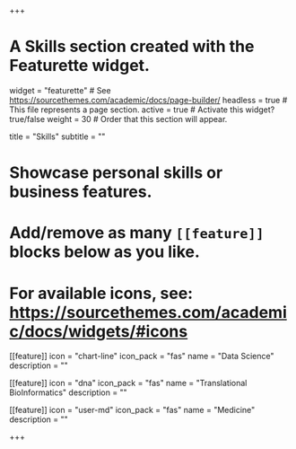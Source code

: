 +++
# A Skills section created with the Featurette widget.
widget = "featurette"  # See https://sourcethemes.com/academic/docs/page-builder/
headless = true  # This file represents a page section.
active = true  # Activate this widget? true/false
weight = 30  # Order that this section will appear.

title = "Skills"
subtitle = ""

# Showcase personal skills or business features.
# 
# Add/remove as many `[[feature]]` blocks below as you like.
# 
# For available icons, see: https://sourcethemes.com/academic/docs/widgets/#icons

[[feature]]
  icon = "chart-line"
  icon_pack = "fas"
  name = "Data Science"
  description = ""
  
[[feature]]
  icon = "dna"
  icon_pack = "fas"
  name = "Translational BioInformatics"
  description = ""  
  
[[feature]]
  icon = "user-md"
  icon_pack = "fas"
  name = "Medicine"
  description = ""

+++
